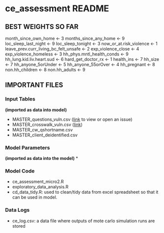 # ce_assessment README

## BEST WEIGHTS SO FAR
  month_since_own_home                  <- 3 
  months_since_any_home                 <- 9 
  loc_sleep_last_night                  <- 9 
  loc_sleep_tonight                     <- 3 
  now_or_at.risk_violence               <- 1 
  leave_prev.curr_living_bc_felt_unsafe <- 2
  exp_violence_close                    <- 4 
  exp_violence_homeless                 <- 3 
  hh_phys.mntl_health_conds             <- 9 
  hh_lung.kid.liv.heart.sud             <- 6 
  hard_get_doctor_rx                    <- 1 
  health_ins                            <- 7 
  hh_size                               <- 7 
  hh_anyone_5orUnder                    <- 5 
  hh_anyone_55orOver                    <- 4 
  hh_pregnant                           <- 8 
  non.hh_children                       <- 8 
  non.hh_adults                         <- 9 

## IMPORTANT FILES
### Input Tables 
**(imported as data into model)**
* MASTER_questions_vuln.csv ([link](https://github.com/timbender-ncceh/ce_assessment/blob/main/MASTER_questions_vuln.csv) to view or open an issue)
* MASTER_crosswalk_vuln.csv ([link](https://github.com/timbender-ncceh/ce_assessment/blob/main/MASTER_crosswalk_vuln.csv))
* MASTER_cw_qshortname.csv
* MASTER_client_deidentified.csv
### Model Parameters
**(imported as data into the model)**
* 
### Model Code
* ce_assessment_micro2.R
* exploratory_data_analysis.R
* cd_data_tidy.R: used to clean/tidy data from excel spreadsheet so that it can be used in model.  
### Data Logs
* ce_log.csv: a data file where outputs of mote carlo simulation runs are stored
